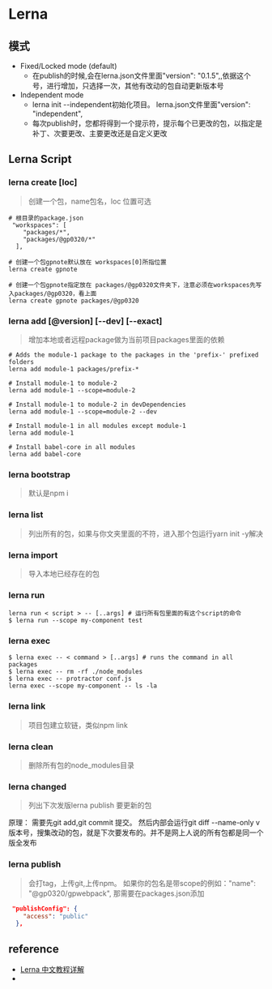 #  Lerna 
## 模式
- Fixed/Locked mode (default)
  - 在publish的时候,会在lerna.json文件里面"version": "0.1.5",,依据这个号，进行增加，只选择一次，其他有改动的包自动更新版本号
- Independent mode
  - lerna init --independent初始化项目。 lerna.json文件里面"version": "independent",
  - 每次publish时，您都将得到一个提示符，提示每个已更改的包，以指定是补丁、次要更改、主要更改还是自定义更改

## Lerna Script

### lerna create [loc]
> 创建一个包，name包名，loc 位置可选
```node
# 根目录的package.json 
 "workspaces": [
    "packages/*",
    "packages/@gp0320/*"
  ],
  
# 创建一个包gpnote默认放在 workspaces[0]所指位置
lerna create gpnote 

# 创建一个包gpnote指定放在 packages/@gp0320文件夹下，注意必须在workspaces先写入packages/@gp0320，看上面
lerna create gpnote packages/@gp0320
```

### lerna add [@version] [--dev] [--exact]
> 增加本地或者远程package做为当前项目packages里面的依赖
```node
# Adds the module-1 package to the packages in the 'prefix-' prefixed folders
lerna add module-1 packages/prefix-*

# Install module-1 to module-2
lerna add module-1 --scope=module-2

# Install module-1 to module-2 in devDependencies
lerna add module-1 --scope=module-2 --dev

# Install module-1 in all modules except module-1
lerna add module-1

# Install babel-core in all modules
lerna add babel-core

```

### lerna bootstrap
> 默认是npm i

### lerna list
> 列出所有的包，如果与你文夹里面的不符，进入那个包运行yarn init -y解决

### lerna import
> 导入本地已经存在的包

### lerna run
```node
lerna run < script > -- [..args] # 运行所有包里面的有这个script的命令
$ lerna run --scope my-component test
```

### lerna exec
```node
$ lerna exec -- < command > [..args] # runs the command in all packages
$ lerna exec -- rm -rf ./node_modules
$ lerna exec -- protractor conf.js
lerna exec --scope my-component -- ls -la
```

### lerna link
> 项目包建立软链，类似npm link

### lerna clean
> 删除所有包的node_modules目录

### lerna changed
> 列出下次发版lerna publish 要更新的包

原理： 需要先git add,git commit 提交。 然后内部会运行git diff --name-only v版本号，搜集改动的包，就是下次要发布的。并不是网上人说的所有包都是同一个版全发布  

### lerna publish
> 会打tag，上传git,上传npm。 如果你的包名是带scope的例如："name": "@gp0320/gpwebpack", 那需要在packages.json添加

```json
 "publishConfig": {
    "access": "public"
  },
```
## reference
- [Lerna 中文教程详解](https://juejin.im/post/5ced1609e51d455d850d3a6c)
- 